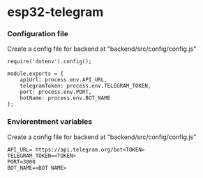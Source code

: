 # esp32-telegram


### Configuration file
Create a config file for backend at "backend/src/config/config.js"

```
require('dotenv').config();

module.exports = {
    apiUrl: process.env.API_URL,
    telegramToken: process.env.TELEGRAM_TOKEN,
    port: process.env.PORT,
    botName: process.env.BOT_NAME
};
```

### Enviorentment variables 
Create a config file for backend at "backend/src/config/config.js"

```
API_URL= https://api.telegram.org/bot<TOKEN>
TELEGRAM_TOKEN=<TOKEN>
PORT=3000
BOT_NAME=<BOT NAME>
```
